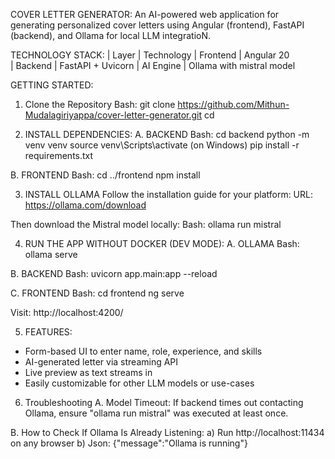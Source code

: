 COVER LETTER GENERATOR:
An AI-powered web application for generating personalized cover letters using Angular (frontend), FastAPI (backend), and Ollama for local LLM integratioN.

TECHNOLOGY STACK:
| Layer     | Technology
| Frontend  | Angular 20  
| Backend   | FastAPI + Uvicorn 
| AI Engine | Ollama with mistral model

GETTING STARTED:
1. Clone the Repository
Bash: git clone https://github.com/Mithun-Mudalagiriyappa/cover-letter-generator.git
      cd <your-repo>

2. INSTALL DEPENDENCIES:
A. BACKEND
Bash: cd backend
      python -m venv venv
      source venv\Scripts\activate (on Windows)
      pip install -r requirements.txt

B. FRONTEND
Bash: cd ../frontend
      npm install

3. INSTALL OLLAMA
Follow the installation guide for your platform:
URL: https://ollama.com/download

Then download the Mistral model locally:
Bash: ollama run mistral

4. RUN THE APP WITHOUT DOCKER (DEV MODE):
A. OLLAMA
Bash: ollama serve

B. BACKEND
Bash: uvicorn app.main:app --reload

C. FRONTEND
Bash: cd frontend
      ng serve

Visit: http://localhost:4200/

5. FEATURES:
- Form-based UI to enter name, role, experience, and skills
- AI-generated letter via streaming API
- Live preview as text streams in
- Easily customizable for other LLM models or use-cases

6. Troubleshooting
A. Model Timeout: If backend times out contacting Ollama, ensure "ollama run mistral" was executed at least once.

B. How to Check If Ollama Is Already Listening: 
a) Run http://localhost:11434 on any browser
b) Json: {"message":"Ollama is running"} 
